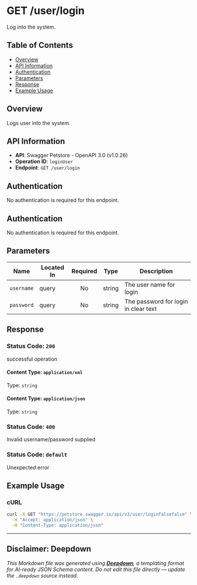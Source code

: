 # GET /user/login

Log into the system.

## Table of Contents

- [Overview](#overview)
- [API Information](#api-information)
- [Authentication](#authentication)
- [Parameters](#parameters)
- [Response](#response)
- [Example Usage](#example-usage)

## Overview

Logs user into the system.

## API Information

- **API**: Swagger Petstore - OpenAPI 3.0 (v1.0.26)
- **Operation ID**: `loginUser`
- **Endpoint**: `GET /user/login`

## Authentication

No authentication is required for this endpoint.
## Authentication

No authentication is required for this endpoint.

## Parameters

| Name | Located In | Required | Type | Description |
|------|------------|:--------:|------|-------------|
| `username` | query | No | string | The user name for login |
| `password` | query | No | string | The password for login in clear text |

## Response

### Status Code: `200`

successful operation


#### Content Type: `application/xml`


Type: `string`

#### Content Type: `application/json`


Type: `string`
### Status Code: `400`

Invalid username/password supplied

### Status Code: `default`

Unexpected error


## Example Usage

### cURL

```bash
curl -X GET "https://petstore.swagger.io/api/v3/user/loginfalsefalse" \
  -H "Accept: application/json" \
  -H "Content-Type: application/json"
```

---

## Disclaimer: Deepdown

_This Markdown file was generated using [**Deepdown**](https://github.com/deepgram/deepdown), a templating format for AI-ready JSON Schema content._
_Do not edit this file directly — update the `.deepdown` source instead._